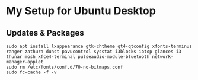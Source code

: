 # My Setup for Ubuntu Desktop
## Updates & Packages


    sudo apt install lxappearance gtk-chtheme qt4-qtconfig xfonts-terminus ranger zathura dunst pavucontrol sysstat i3blocks iotop glances i3 thunar mosh xfce4-terminal pulseaudio-module-bluetooth network-manager-applet
    sudo rm /etc/fonts/conf.d/70-no-bitmaps.conf
    sudo fc-cache -f -v




